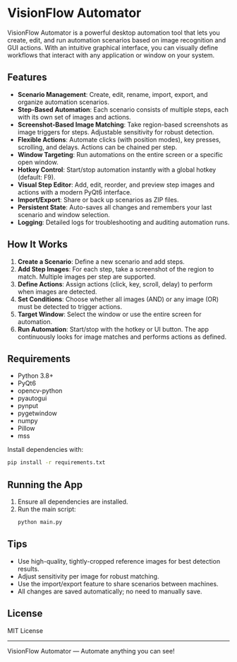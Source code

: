 # VisionFlow Automator

VisionFlow Automator is a powerful desktop automation tool that lets you create, edit, and run automation scenarios based on image recognition and GUI actions. With an intuitive graphical interface, you can visually define workflows that interact with any application or window on your system.

## Features

- **Scenario Management**: Create, edit, rename, import, export, and organize automation scenarios.
- **Step-Based Automation**: Each scenario consists of multiple steps, each with its own set of images and actions.
- **Screenshot-Based Image Matching**: Take region-based screenshots as image triggers for steps. Adjustable sensitivity for robust detection.
- **Flexible Actions**: Automate clicks (with position modes), key presses, scrolling, and delays. Actions can be chained per step.
- **Window Targeting**: Run automations on the entire screen or a specific open window.
- **Hotkey Control**: Start/stop automation instantly with a global hotkey (default: F9).
- **Visual Step Editor**: Add, edit, reorder, and preview step images and actions with a modern PyQt6 interface.
- **Import/Export**: Share or back up scenarios as ZIP files.
- **Persistent State**: Auto-saves all changes and remembers your last scenario and window selection.
- **Logging**: Detailed logs for troubleshooting and auditing automation runs.

## How It Works

1. **Create a Scenario**: Define a new scenario and add steps.
2. **Add Step Images**: For each step, take a screenshot of the region to match. Multiple images per step are supported.
3. **Define Actions**: Assign actions (click, key, scroll, delay) to perform when images are detected.
4. **Set Conditions**: Choose whether all images (AND) or any image (OR) must be detected to trigger actions.
5. **Target Window**: Select the window or use the entire screen for automation.
6. **Run Automation**: Start/stop with the hotkey or UI button. The app continuously looks for image matches and performs actions as defined.

## Requirements

- Python 3.8+
- PyQt6
- opencv-python
- pyautogui
- pynput
- pygetwindow
- numpy
- Pillow
- mss

Install dependencies with:
```bash
pip install -r requirements.txt
```

## Running the App

1. Ensure all dependencies are installed.
2. Run the main script:
   ```bash
   python main.py
   ```

## Tips
- Use high-quality, tightly-cropped reference images for best detection results.
- Adjust sensitivity per image for robust matching.
- Use the import/export feature to share scenarios between machines.
- All changes are saved automatically; no need to manually save.

## License
MIT License

---

VisionFlow Automator — Automate anything you can see!